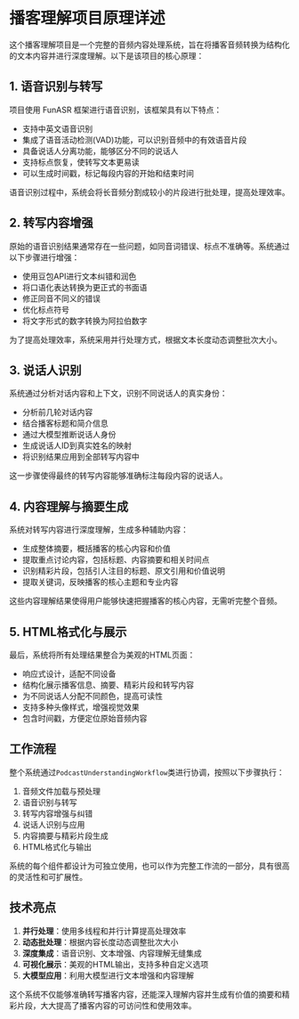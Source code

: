 

# 播客理解项目原理详述

这个播客理解项目是一个完整的音频内容处理系统，旨在将播客音频转换为结构化的文本内容并进行深度理解。以下是该项目的核心原理：

## 1. 语音识别与转写

项目使用 FunASR 框架进行语音识别，该框架具有以下特点：
- 支持中英文语音识别
- 集成了语音活动检测(VAD)功能，可以识别音频中的有效语音片段
- 具备说话人分离功能，能够区分不同的说话人
- 支持标点恢复，使转写文本更易读
- 可以生成时间戳，标记每段内容的开始和结束时间

语音识别过程中，系统会将长音频分割成较小的片段进行批处理，提高处理效率。

## 2. 转写内容增强

原始的语音识别结果通常存在一些问题，如同音词错误、标点不准确等。系统通过以下步骤进行增强：
- 使用豆包API进行文本纠错和润色
- 将口语化表达转换为更正式的书面语
- 修正同音不同义的错误
- 优化标点符号
- 将文字形式的数字转换为阿拉伯数字

为了提高处理效率，系统采用并行处理方式，根据文本长度动态调整批次大小。

## 3. 说话人识别

系统通过分析对话内容和上下文，识别不同说话人的真实身份：
- 分析前几轮对话内容
- 结合播客标题和简介信息
- 通过大模型推断说话人身份
- 生成说话人ID到真实姓名的映射
- 将识别结果应用到全部转写内容中

这一步骤使得最终的转写内容能够准确标注每段内容的说话人。

## 4. 内容理解与摘要生成

系统对转写内容进行深度理解，生成多种辅助内容：
- 生成整体摘要，概括播客的核心内容和价值
- 提取重点讨论内容，包括标题、内容摘要和相关时间点
- 识别精彩片段，包括引人注目的标题、原文引用和价值说明
- 提取关键词，反映播客的核心主题和专业内容

这些内容理解结果使得用户能够快速把握播客的核心内容，无需听完整个音频。

## 5. HTML格式化与展示

最后，系统将所有处理结果整合为美观的HTML页面：
- 响应式设计，适配不同设备
- 结构化展示播客信息、摘要、精彩片段和转写内容
- 为不同说话人分配不同颜色，提高可读性
- 支持多种头像样式，增强视觉效果
- 包含时间戳，方便定位原始音频内容

## 工作流程

整个系统通过`PodcastUnderstandingWorkflow`类进行协调，按照以下步骤执行：
1. 音频文件加载与预处理
2. 语音识别与转写
3. 转写内容增强与纠错
4. 说话人识别与应用
5. 内容摘要与精彩片段生成
6. HTML格式化与输出

系统的每个组件都设计为可独立使用，也可以作为完整工作流的一部分，具有很高的灵活性和可扩展性。

## 技术亮点

1. **并行处理**：使用多线程和并行计算提高处理效率
2. **动态批处理**：根据内容长度动态调整批次大小
3. **深度集成**：语音识别、文本增强、内容理解无缝集成
4. **可视化展示**：美观的HTML输出，支持多种自定义选项
5. **大模型应用**：利用大模型进行文本增强和内容理解

这个系统不仅能够准确转写播客内容，还能深入理解内容并生成有价值的摘要和精彩片段，大大提高了播客内容的可访问性和使用效率。
